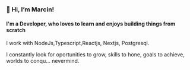 ### 👋 Hi, I’m Marcin! ###
 #### I'm a Developer, who loves to learn and enjoys building things from scratch ####
 
 I work with NodeJs,Typescript,Reactjs, Nextjs, Postgresql. 
  
 I constantly look for oportunities to grow, skills to hone, goals to achieve, worlds to conqu... nevermind.
   
  <img src="https://github-readme-stats.vercel.app/api/top-langs/?username=marcin-nedza" alt=''/>
